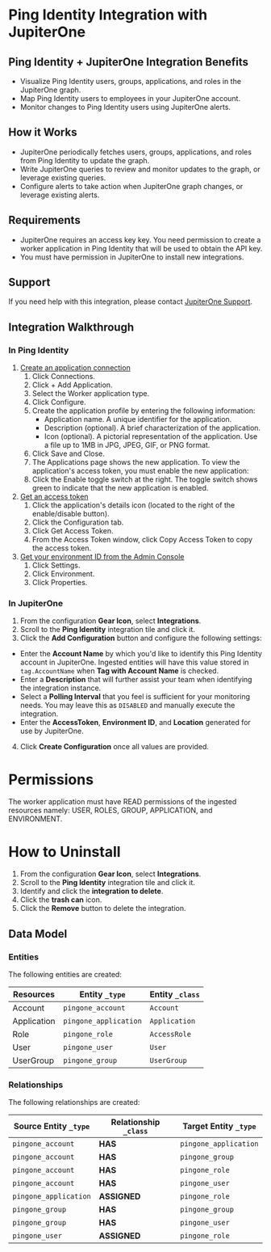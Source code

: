 # Ping Identity Integration with JupiterOne

## Ping Identity + JupiterOne Integration Benefits

- Visualize Ping Identity users, groups, applications, and roles in the
  JupiterOne graph.
- Map Ping Identity users to employees in your JupiterOne account.
- Monitor changes to Ping Identity users using JupiterOne alerts.

## How it Works

- JupiterOne periodically fetches users, groups, applications, and roles from
  Ping Identity to update the graph.
- Write JupiterOne queries to review and monitor updates to the graph, or
  leverage existing queries.
- Configure alerts to take action when JupiterOne graph changes, or leverage
  existing alerts.

## Requirements

- JupiterOne requires an access key key. You need permission to create a worker
  application in Ping Identity that will be used to obtain the API key.
- You must have permission in JupiterOne to install new integrations.

## Support

If you need help with this integration, please contact
[JupiterOne Support](https://support.jupiterone.io).

## Integration Walkthrough

### In Ping Identity

1. [Create an application connection](https://apidocs.pingidentity.com/pingone/devguide/v1/api/#create-an-application-connection)
   1. Click Connections.
   2. Click + Add Application.
   3. Select the Worker application type.
   4. Click Configure.
   5. Create the application profile by entering the following information:
      - Application name. A unique identifier for the application.
      - Description (optional). A brief characterization of the application.
      - Icon (optional). A pictorial representation of the application. Use a
        file up to 1MB in JPG, JPEG, GIF, or PNG format.
   6. Click Save and Close.
   7. The Applications page shows the new application. To view the application's
      access token, you must enable the new application:
   8. Click the Enable toggle switch at the right. The toggle switch shows green
      to indicate that the new application is enabled.
2. [Get an access token](https://apidocs.pingidentity.com/pingone/devguide/v1/api/#create-an-application-connection)
   1. Click the application's details icon (located to the right of the
      enable/disable button).
   2. Click the Configuration tab.
   3. Click Get Access Token.
   4. From the Access Token window, click Copy Access Token to copy the access
      token.
3. [Get your environment ID from the Admin Console](https://apidocs.pingidentity.com/pingone/devguide/v1/api/#:~:text=get%20your%20environment%20ID%20from%20the%20Admin%20Console)
   1. Click Settings.
   2. Click Environment.
   3. Click Properties.

### In JupiterOne

1. From the configuration **Gear Icon**, select **Integrations**.
2. Scroll to the **Ping Identity** integration tile and click it.
3. Click the **Add Configuration** button and configure the following settings:

- Enter the **Account Name** by which you'd like to identify this Ping Identity
  account in JupiterOne. Ingested entities will have this value stored in
  `tag.AccountName` when **Tag with Account Name** is checked.
- Enter a **Description** that will further assist your team when identifying
  the integration instance.
- Select a **Polling Interval** that you feel is sufficient for your monitoring
  needs. You may leave this as `DISABLED` and manually execute the integration.
- Enter the **AccessToken**, **Environment ID**, and **Location** generated for
  use by JupiterOne.

4. Click **Create Configuration** once all values are provided.

# Permissions

The worker application must have READ permissions of the ingested resources
namely: USER, ROLES, GROUP, APPLICATION, and ENVIRONMENT.

# How to Uninstall

1. From the configuration **Gear Icon**, select **Integrations**.
2. Scroll to the **Ping Identity** integration tile and click it.
3. Identify and click the **integration to delete**.
4. Click the **trash can** icon.
5. Click the **Remove** button to delete the integration.

<!-- {J1_DOCUMENTATION_MARKER_START} -->
<!--
********************************************************************************
NOTE: ALL OF THE FOLLOWING DOCUMENTATION IS GENERATED USING THE
"j1-integration document" COMMAND. DO NOT EDIT BY HAND! PLEASE SEE THE DEVELOPER
DOCUMENTATION FOR USAGE INFORMATION:

https://github.com/JupiterOne/sdk/blob/main/docs/integrations/development.md
********************************************************************************
-->

## Data Model

### Entities

The following entities are created:

| Resources   | Entity `_type`        | Entity `_class` |
| ----------- | --------------------- | --------------- |
| Account     | `pingone_account`     | `Account`       |
| Application | `pingone_application` | `Application`   |
| Role        | `pingone_role`        | `AccessRole`    |
| User        | `pingone_user`        | `User`          |
| UserGroup   | `pingone_group`       | `UserGroup`     |

### Relationships

The following relationships are created:

| Source Entity `_type` | Relationship `_class` | Target Entity `_type` |
| --------------------- | --------------------- | --------------------- |
| `pingone_account`     | **HAS**               | `pingone_application` |
| `pingone_account`     | **HAS**               | `pingone_group`       |
| `pingone_account`     | **HAS**               | `pingone_role`        |
| `pingone_account`     | **HAS**               | `pingone_user`        |
| `pingone_application` | **ASSIGNED**          | `pingone_role`        |
| `pingone_group`       | **HAS**               | `pingone_group`       |
| `pingone_group`       | **HAS**               | `pingone_user`        |
| `pingone_user`        | **ASSIGNED**          | `pingone_role`        |

<!--
********************************************************************************
END OF GENERATED DOCUMENTATION AFTER BELOW MARKER
********************************************************************************
-->
<!-- {J1_DOCUMENTATION_MARKER_END} -->
